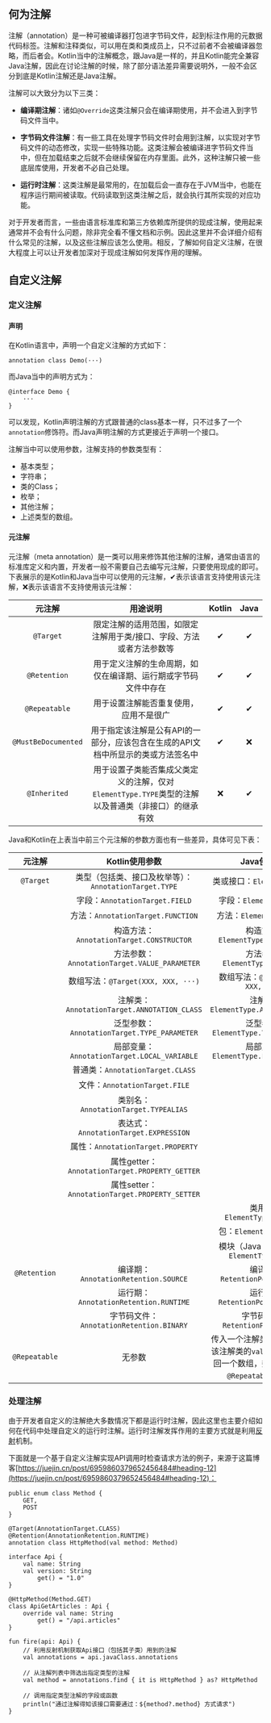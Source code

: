 ## 何为注解

注解（annotation）是一种可被编译器打包进字节码文件，起到标注作用的元数据代码标签。注解和注释类似，可以用在类和类成员上，只不过前者不会被编译器忽略，而后者会。Kotlin当中的注解概念，跟Java是一样的，并且Kotlin能完全兼容Java注解，因此在讨论注解的时候，除了部分语法差异需要说明外，一般不会区分到底是Kotlin注解还是Java注解。

注解可以大致分为以下三类：

+ **编译期注解**：诸如`@Override`这类注解只会在编译期使用，并不会进入到字节码文件当中。

+ **字节码文件注解**：有一些工具在处理字节码文件时会用到注解，以实现对字节码文件的动态修改，实现一些特殊功能。这类注解会被编译进字节码文件当中，但在加载结束之后就不会继续保留在内存里面。此外，这种注解只被一些底层库使用，开发者不必自己处理。

+ **运行时注解**：这类注解是最常用的，在加载后会一直存在于JVM当中，也能在程序运行期间被读取。代码读取到这类注解之后，就会执行其所实现的对应功能。



对于开发者而言，一些由语言标准库和第三方依赖库所提供的现成注解，使用起来通常并不会有什么问题，除非完全看不懂文档和示例。因此这里并不会详细介绍有什么常见的注解，以及这些注解应该怎么使用。相反，了解如何自定义注解，在很大程度上可以让开发者加深对于现成注解如何发挥作用的理解。

## 自定义注解

### 定义注解

#### 声明

在Kotlin语言中，声明一个自定义注解的方式如下：

```
annotation class Demo(···)
```

而Java当中的声明方式为：

```
@interface Demo {
    ···
}
```

可以发现，Kotlin声明注解的方式跟普通的class基本一样，只不过多了一个`annotation`修饰符。而Java声明注解的方式更接近于声明一个接口。

注解当中可以使用参数，注解支持的参数类型有：

+ 基本类型；
+ 字符串；
+ 类的Class；
+ 枚举；
+ 其他注解；
+ 上述类型的数组。

#### 元注解

元注解（meta annotation）是一类可以用来修饰其他注解的注解，通常由语言的标准库定义和内置，开发者一般不需要自己去编写元注解，只要使用现成的即可。下表展示的是Kotlin和Java当中可以使用的元注解，✔表示该语言支持使用该元注解，❌表示该语言不支持使用该元注解：

|元注解|用途说明|Kotlin|Java|
|:-----:|:-----:|:-----:|:-----:|
|`@Target`|限定注解的适用范围，如限定注解用于类/接口、字段、方法或者方法参数等|✔|✔|
|`@Retention`|用于定义注解的生命周期，如仅在编译期、运行期或字节码文件中存在|✔|✔|
|`@Repeatable`|用于设置注解能否重复使用，应用不是很广|✔|✔|
|`@MustBeDocumented`|用于指定该注解是公有API的一部分，应该包含在生成的API文档中所显示的类或方法签名中|✔|❌|
|`@Inherited`|用于设置子类能否集成父类定义的注解，仅对`ElementType.TYPE`类型的注解以及普通类（非接口）的继承有效|❌|✔|

Java和Kotlin在上表当中前三个元注解的参数方面也有一些差异，具体可见下表：

|元注解|Kotlin使用参数|Java使用参数|
|:-----:|:-----:|:-----:|
|`@Target`|类型（包括类、接口及枚举等）：`AnnotationTarget.TYPE`|类或接口：`ElementType.TYPE`|
||字段：`AnnotationTarget.FIELD`|字段：`ElementType.FIELD`|
||方法：`AnnotationTarget.FUNCTION`|方法：`ElementType.METHOD`|
||构造方法：`AnnotationTarget.CONSTRUCTOR`|构造方法：`ElementType.CONSTRUCTOR`|
||方法参数：`AnnotationTarget.VALUE_PARAMETER`|方法参数：`ElementType.PARAMETER`|
||数组写法：`@Target(XXX, XXX, ···)`|数组写法：`@Target({XXX, XXX, ···})`|
||注解类：`AnnotationTarget.ANNOTATION_CLASS`|注解类：`ElementType.ANNOTATION_TYPE`|
||泛型参数：`AnnotationTarget.TYPE_PARAMETER`|泛型参数：`ElementType.TYPE_PARAMETER`|
||局部变量：`AnnotationTarget.LOCAL_VARIABLE`|局部变量：`ElementType.LOCAL_VARIABLE`|
||普通类：`AnnotationTarget.CLASS`|| 
||文件：`AnnotationTarget.FILE`||
||类别名：`AnnotationTarget.TYPEALIAS`||
||表达式：`AnnotationTarget.EXPRESSION`||
||属性：`AnnotationTarget.PROPERTY`||
||属性getter：`AnnotationTarget.PROPERTY_GETTER`||
||属性setter：`AnnotationTarget.PROPERTY_SETTER`||
|||类用途：`ElementType.TYPE_USE`|
|||包：`ElementType.PACKAGE`|
|||模块（Java 9以上可用）：`ElementType.MODULE`|
|`@Retention`|编译期：`AnnotationRetention.SOURCE`|编译期：`RetentionPolicy.SOURCE`|
||运行期：`AnnotationRetention.RUNTIME`|运行期：`RetentionPolicy.RUNTIME`|
||字节码文件：`AnnotationRetention.BINARY`|字节码文件：`RetentionPolicy.CLASS`|
|`@Repeatable`|无参数|传入一个注解类的Class，并且该注解类的`value()`方法必须返回一个数组，数组类型就是被`@Repeatable`注解的类|

### 处理注解

由于开发者自定义的注解绝大多数情况下都是运行时注解，因此这里也主要介绍如何在代码中处理自定义的运行时注解。运行时注解发挥作用的主要方式就是利用[反射](Kotlin/reflection)机制。

下面就是一个基于自定义注解实现API调用时检查请求方法的例子，来源于这篇博客[https://juejin.cn/post/6959860379652456484#heading-12](https://juejin.cn/post/6959860379652456484#heading-12)：

```
public enum class Method {
    GET,
    POST
}

@Target(AnnotationTarget.CLASS)
@Retention(AnnotationRetention.RUNTIME)
annotation class HttpMethod(val method: Method)

interface Api {
    val name: String
    val version: String
        get() = "1.0"
}

@HttpMethod(Method.GET)
class ApiGetArticles : Api {
    override val name: String
        get() = "/api.articles"
}

fun fire(api: Api) {
    // 利用反射机制获取Api接口（包括其子类）用到的注解
    val annotations = api.javaClass.annotations

    // 从注解列表中筛选出指定类型的注解
    val method = annotations.find { it is HttpMethod } as? HttpMethod

    // 调用指定类型注解的字段或函数
    println("通过注解得知该接口需要通过：${method?.method} 方式请求")
}
```